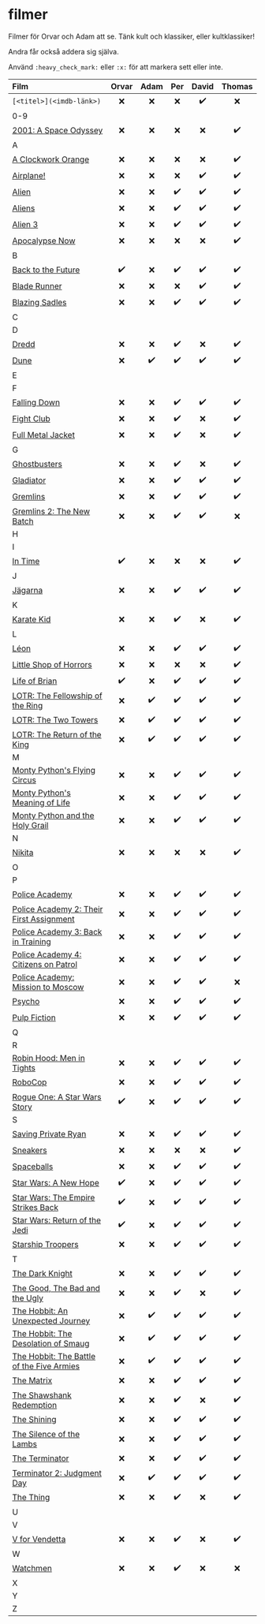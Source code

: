 # filmer
Filmer för Orvar och Adam att se. Tänk kult och klassiker, eller kultklassiker!

Andra får också addera sig själva.

Använd `:heavy_check_mark:` eller `:x:` för att markera sett eller inte.


| Film | Orvar | Adam | Per | David | Thomas
| :--- | :---: | :---: | :---: | :---: | :---: |
| `[<titel>](<imdb-länk>)` | :x: | :x: | :x: | :heavy_check_mark: |:x: |
| 0-9 |  |  |  |  |
| [2001: A Space Odyssey](https://www.imdb.com/title/tt0062622) | :x: | :x: | :x: | :x: | :heavy_check_mark: |
| A |  |  |  |  |
| [A Clockwork Orange](https://www.imdb.com/title/tt0066921) | :x: | :x: | :x: | :x: | :heavy_check_mark: |
| [Airplane!](https://www.imdb.com/title/tt0080339) | :x: | :x: | :x: | :heavy_check_mark: | :heavy_check_mark: |
| [Alien](https://www.imdb.com/title/tt0078748) | :x: | :x: | :heavy_check_mark: | :heavy_check_mark: | :heavy_check_mark: |
| [Aliens](https://www.imdb.com/title/tt0090605) | :x: | :x: | :heavy_check_mark: | :heavy_check_mark: | :heavy_check_mark: |
| [Alien 3](https://www.imdb.com/title/tt0103644) | :x: | :x: | :heavy_check_mark: | :heavy_check_mark: | :heavy_check_mark: |
| [Apocalypse Now](https://www.imdb.com/title/tt0078788) | :x: | :x: | :x: | :x: | :heavy_check_mark: |
| B |  |  |  |  |
| [Back to the Future](https://www.imdb.com/title/tt0088763) | :heavy_check_mark: | :x: | :heavy_check_mark: | :heavy_check_mark: | :heavy_check_mark: |
| [Blade Runner](https://www.imdb.com/title/tt0083658) | :x: | :x: | :x: | :heavy_check_mark: | :heavy_check_mark: |
| [Blazing Sadles](https://www.imdb.com/title/tt0071230) | :x: | :x: | :heavy_check_mark: | :heavy_check_mark: | :heavy_check_mark: |
| C |  |  |  |  |
| D |  |  |  |  |
| [Dredd](https://www.imdb.com/title/tt1343727) | :x: | :x: | :heavy_check_mark: | :x: | :heavy_check_mark: |
| [Dune](https://www.imdb.com/title/tt1160419) | :x: | :heavy_check_mark: | :heavy_check_mark: | :heavy_check_mark: | :heavy_check_mark: |
| E |  |  |  |  |
| F |  |  |  |  |
| [Falling Down](https://www.imdb.com/title/tt0106856) | :x: | :x: | :heavy_check_mark: | :heavy_check_mark: | :heavy_check_mark: |
| [Fight Club](https://www.imdb.com/title/tt0137523) | :x: | :x: | :heavy_check_mark: | :x: | :heavy_check_mark: |
| [Full Metal Jacket](https://www.imdb.com/title/tt0106856) | :x: | :x: | :heavy_check_mark: | :x: | :heavy_check_mark: |
| G |  |  |  |  |
| [Ghostbusters](https://www.imdb.com/title/tt0087332) | :x: | :x: | :heavy_check_mark: | :x: | :heavy_check_mark: |
| [Gladiator](https://www.imdb.com/title/tt0172495) | :x: | :x: | :heavy_check_mark: | :heavy_check_mark: | :heavy_check_mark: |
| [Gremlins](https://www.imdb.com/title/tt0087363) | :x: | :x: | :heavy_check_mark: | :heavy_check_mark: | :heavy_check_mark: |
| [Gremlins 2: The New Batch](https://www.imdb.com/title/tt0099700) | :x: | :x: | :heavy_check_mark: | :heavy_check_mark: |:x: |
| H |  |  |  |  |
| I |  |  |  |  |
| [In Time](https://www.imdb.com/title/tt1637688/) | :heavy_check_mark: | :x: | :x: | :x: | :heavy_check_mark: |
| J |  |  |  |  |
| [Jägarna](https://www.imdb.com/title/tt0116736) | :x: | :x: | :heavy_check_mark: | :heavy_check_mark: | :heavy_check_mark: |
| K |  |  |  |  |
| [Karate Kid](https://www.imdb.com/title/tt0087538) | :x: | :x: | :heavy_check_mark: | :x: | :heavy_check_mark: |
| L |  |  |  |  | |
| [Léon](https://www.imdb.com/title/tt0110413) | :x: | :x: | :heavy_check_mark: | :heavy_check_mark: | :heavy_check_mark: |
| [Little Shop of Horrors](https://www.imdb.com/title/tt0091419) | :x: | :x: | :x: | :x: | :heavy_check_mark: |
| [Life of Brian](https://www.imdb.com/title/tt0079470) | :heavy_check_mark: | :x: | :heavy_check_mark: | :heavy_check_mark: | :heavy_check_mark: |
| [LOTR: The Fellowship of the Ring](https://www.imdb.com/title/tt0120737) | :x: | :heavy_check_mark: | :heavy_check_mark: | :heavy_check_mark: | :heavy_check_mark: |
| [LOTR: The Two Towers](https://www.imdb.com/title/tt0167261) | :x: | :heavy_check_mark: | :heavy_check_mark: | :heavy_check_mark: | :heavy_check_mark: |
| [LOTR: The Return of the King](https://www.imdb.com/title/tt0167260) | :x: | :heavy_check_mark: | :heavy_check_mark: | :heavy_check_mark: | :heavy_check_mark: |
| M |  |  |  |  |
| [Monty Python's Flying Circus](https://www.imdb.com/title/tt0063929) | :x: | :x: | :heavy_check_mark: | :heavy_check_mark: | :heavy_check_mark: |
| [Monty Python's Meaning of Life](https://www.imdb.com/title/tt0085959) | :x: | :x: | :heavy_check_mark: | :heavy_check_mark: | :heavy_check_mark: |
| [Monty Python and the Holy Grail](https://www.imdb.com/title/tt0071853) | :x: | :x: | :heavy_check_mark: | :heavy_check_mark: | :heavy_check_mark: |
| N |  |  |  |  |
| [Nikita](https://www.imdb.com/title/tt0100263) | :x: | :x: | :x: | :x: | :heavy_check_mark: |
| O |  |  |  |  |
| P |  |  |  |  |
| [Police Academy](https://www.imdb.com/title/tt0087928) | :x: | :x: | :heavy_check_mark: | :heavy_check_mark: | :heavy_check_mark: |
| [Police Academy 2: Their First Assignment](https://www.imdb.com/title/tt0060196) | :x: | :x: | :heavy_check_mark: | :heavy_check_mark: | :heavy_check_mark: |
| [Police Academy 3: Back in Training](https://www.imdb.com/title/tt0091777) | :x: | :x: | :heavy_check_mark: | :heavy_check_mark: | :heavy_check_mark: |
| [Police Academy 4: Citizens on Patrol](https://www.imdb.com/title/tt0093756) | :x: | :x: | :heavy_check_mark: | :heavy_check_mark: | :heavy_check_mark: |
| [Police Academy: Mission to Moscow](https://www.imdb.com/title/tt0110857) | :x: | :x: | :heavy_check_mark: | :heavy_check_mark: | :x: |
| [Psycho](https://www.imdb.com/title/tt0054215) | :x: | :x: | :heavy_check_mark: | :heavy_check_mark: | :heavy_check_mark: |
| [Pulp Fiction](https://www.imdb.com/title/tt0110912) | :x: | :x: | :heavy_check_mark: | :heavy_check_mark: | :heavy_check_mark: |
| Q |  |  |  |  |
| R |  |  |  |  |
| [Robin Hood: Men in Tights](https://www.imdb.com/title/tt0107977) | :x: | :x: | :heavy_check_mark: | :heavy_check_mark: | :heavy_check_mark: |
| [RoboCop](https://www.imdb.com/title/tt0093870) | :x: | :x: | :heavy_check_mark: | :heavy_check_mark: | :heavy_check_mark: |
| [Rogue One: A Star Wars Story](https://www.imdb.com/title/tt3748528) | :heavy_check_mark: | :x: | :heavy_check_mark: | :heavy_check_mark: | :heavy_check_mark: |
| S |  |  |  |  |
| [Saving Private Ryan](https://www.imdb.com/title/tt0120815) | :x: | :x: | :heavy_check_mark: | :heavy_check_mark: | :heavy_check_mark: |
| [Sneakers](https://www.imdb.com/title/tt0105435) | :x: | :x: | :x: | :x: | :heavy_check_mark: |
| [Spaceballs](https://www.imdb.com/title/tt0094012) | :x: | :x: | :heavy_check_mark: | :heavy_check_mark: | :heavy_check_mark: |
| [Star Wars: A New Hope](https://www.imdb.com/title/tt0076759) | :heavy_check_mark: | :x: | :heavy_check_mark: | :heavy_check_mark: | :heavy_check_mark: |
| [Star Wars: The Empire Strikes Back](https://www.imdb.com/title/tt0080684) | :heavy_check_mark: | :x: | :heavy_check_mark: | :heavy_check_mark: | :heavy_check_mark: |
| [Star Wars: Return of the Jedi](https://www.imdb.com/title/tt0086190) | :heavy_check_mark: | :x: | :heavy_check_mark: | :heavy_check_mark: | :heavy_check_mark: |
| [Starship Troopers](https://www.imdb.com/title/tt0120201) | :x: | :x: | :heavy_check_mark: | :heavy_check_mark: | :heavy_check_mark: |
| T |  |  |  |  |
| [The Dark Knight](https://www.imdb.com/title/tt0468569) | :x: | :x: | :heavy_check_mark: | :heavy_check_mark: | :heavy_check_mark: |
| [The Good, The Bad and the Ugly](https://www.imdb.com/title/tt0060196) | :x: | :x: | :heavy_check_mark: | :x: | :heavy_check_mark: |
| [The Hobbit: An Unexpected Journey](https://www.imdb.com/title/tt0903624) | :x: | :heavy_check_mark: | :heavy_check_mark: | :heavy_check_mark: | :heavy_check_mark: |
| [The Hobbit: The Desolation of Smaug](https://www.imdb.com/title/tt1170358) | :x: | :heavy_check_mark: | :heavy_check_mark: | :heavy_check_mark: | :heavy_check_mark: |
| [The Hobbit: The Battle of the Five Armies](https://www.imdb.com/title/tt2310332) | :x: | :heavy_check_mark: | :heavy_check_mark: | :heavy_check_mark: | :heavy_check_mark: |
| [The Matrix](https://www.imdb.com/title/tt0133093) | :x: | :x: | :heavy_check_mark: | :heavy_check_mark: | :heavy_check_mark: |
| [The Shawshank Redemption](https://www.imdb.com/title/tt0111161) | :x: | :x: | :heavy_check_mark: | :x: | :heavy_check_mark: |
| [The Shining](https://www.imdb.com/title/tt0081505) | :x: | :x: | :heavy_check_mark: | :heavy_check_mark: | :heavy_check_mark: |
| [The Silence of the Lambs](https://www.imdb.com/title/tt0102926) | :x: | :x: | :heavy_check_mark: | :heavy_check_mark: | :heavy_check_mark: |
| [The Terminator](https://www.imdb.com/title/tt0088247) | :x: | :x: | :heavy_check_mark: | :heavy_check_mark: | :heavy_check_mark: |
| [Terminator 2: Judgment Day](https://www.imdb.com/title/tt0103064) | :x: | :heavy_check_mark: | :heavy_check_mark: | :heavy_check_mark: | :heavy_check_mark: |
| [The Thing](https://www.imdb.com/title/tt0084787) | :x: | :x: | :heavy_check_mark: | :x: | :heavy_check_mark: |
| U |  |  |  |  |
| V |  |  |  |  |
| [V for Vendetta](https://www.imdb.com/title/tt0434409) | :x: | :x: | :heavy_check_mark: | :x: | :heavy_check_mark: |
| W |  |  |  |  |
| [Watchmen](https://www.imdb.com/title/tt0409459) | :x: | :x: | :heavy_check_mark: | :x: | :x: |
| X |  |  |  |  |
| Y |  |  |  |  |
| Z |  |  |  |  |

